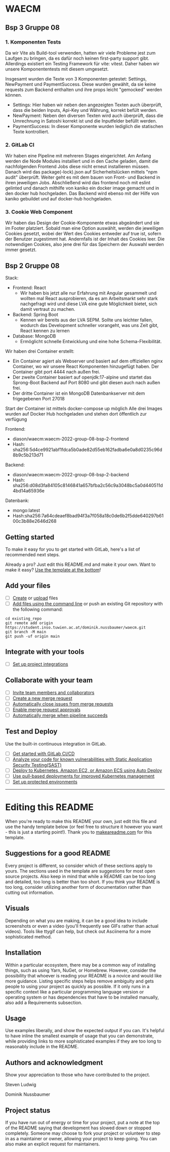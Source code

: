 # WAECM
## Bsp 3 Gruppe 08
### 1. Komponenten Tests

Da wir Vite als Build-tool verwenden, hatten wir viele Probleme jest zum Laufgen zu bringen, da es dafür noch keinen first-party support gibt. Allerdings existiert ein Testing Framework für vite: vitest. Daher haben wir unsere Komponententests mit diesem umgesetzt.

Insgesamt wurden die Texte von 3 Komponenten getestet: Settings, NewPayment und PaymentSuccess. Diese wurden gewählt, da sie keine requests zum Backend enthalten und ihre props leicht "gemocked" werden können.

- Settings: Hier haben wir neben den angezeigten Texten auch überprüft, dass die beiden Inputs, Api-Key und Währung, korrekt befült werden.
- NewPayment: Neben den diversen Texten wird auch überprüft, dass die Umrechnung in Satoshi korrekt ist und die Inputfelder befüllt werden.
- PaymentSuccess: In dieser Komponente wurden lediglich die statischen Texte kontrolliert.

### 2. GitLab CI
Wir haben eine Pipeline mit mehreren Stages eingerichtet. Am Anfang werden die Node Modules installiert und in den Cache geladen, damit die nachfolgenden Frontend Jobs diese nicht erneut installieren müssen. Danach wird das package(-lock).json auf Sicherheitslücken mittels "npm audit" überprüft. Weiter geht es mit dem bauen von Front- und Backend in ihren jeweiligen Jobs. Abschließend wird das frontend noch mit eslint gelinted und danach mithilfe von kaniko ein docker image gemacht und in den docker hub hochgeladen. Das Backend wird ebenso mit der Hilfe von kaniko gebuildet und auf docker-hub hochgeladen.

### 3. Cookie Web Component
Wir haben das Design der Cookie-Komponente etwas abgeändert und sie im Footer platziert. Sobald man eine Option auswählt, werden die jeweiligen Cookies gesetzt, wobei der Wert des Cookies entweder auf true ist, sofern der Benutzer zugestimmt hat. Andernfalls ist der Inhalt des Cookies leer. Die notwendigen Cookies, also jene drei für das Speichern der Auswahl werden immer gesetzt.


## Bsp 2 Gruppe 08

Stack: 

- Frontend: React
  - Wir haben bis jetzt alle nur Erfahrung mit Angular gesammelt und wollten mal React ausprobieren, da es am Arbeitsmarkt sehr stark nachgefragt wird und diese LVA eine gute Möglichkeit bietet, sich damit vertraut zu machen.
- Backend: Spring Boot
  - Kennen wir bereits aus der LVA SEPM. Sollte uns leichter fallen, wodurch das Development schneller vorangeht, was uns Zeit gibt, React kennen zu lernen
- Database: MongoDB
  - Ermöglicht schnelle Entwicklung und eine hohe Schema-Flexibilität.

Wir haben drei Container erstellt:

- Ein Container agiert als Webserver und basiert auf dem offiziellen nginx Container, wo wir unsere React Komponenten hinzugefügt haben. Der Container gibt port 4444 nach außen frei.
- Der zweite Container basiert auf openjdk:17-alpine und startet das Sprong-Boot Backend auf Port 8080 und gibt diesen auch nach außen frei.
- Der dritte Container ist ein MongoDB Datenbankserver mit dem frigegebenen Port 27018

Start der Container ist mittels docker-compose up möglich
Alle drei Images wurden auf Docker Hub hochgeladen und stehen dort öffentlich zur verfügung

Frontend:

- diason/waecm:waecm-2022-group-08-bsp-2-frontend
- Hash: sha256:5d4ce9921abf1fdca5b0ade82d55eb162fadba6e0a8d0235c96d8b9c5b213d71

Backend:

- diason/waecm:waecm-2022-group-08-bsp-2-backend
- Hash: sha256:d08d3fa84105c8146841a657bfba2c56c9a3048bc5a0d440511d4bd14a65936e

Datenbank:

- mongo:latest
- Hash:sha256:7a64cdeaef8bad94f3a7f058a18c0de6b2f5dde640297b6100c3b88e2646d268

## Getting started

To make it easy for you to get started with GitLab, here's a list of recommended next steps.

Already a pro? Just edit this README.md and make it your own. Want to make it easy? [Use the template at the bottom](#editing-this-readme)!

## Add your files

- [ ] [Create](https://docs.gitlab.com/ee/user/project/repository/web_editor.html#create-a-file) or [upload](https://docs.gitlab.com/ee/user/project/repository/web_editor.html#upload-a-file) files
- [ ] [Add files using the command line](https://docs.gitlab.com/ee/gitlab-basics/add-file.html#add-a-file-using-the-command-line) or push an existing Git repository with the following command:

```
cd existing_repo
git remote add origin https://student.inso.tuwien.ac.at/dominik.nussbaumer/waecm.git
git branch -M main
git push -uf origin main
```

## Integrate with your tools

- [ ] [Set up project integrations](https://student.inso.tuwien.ac.at/dominik.nussbaumer/waecm/-/settings/integrations)

## Collaborate with your team

- [ ] [Invite team members and collaborators](https://docs.gitlab.com/ee/user/project/members/)
- [ ] [Create a new merge request](https://docs.gitlab.com/ee/user/project/merge_requests/creating_merge_requests.html)
- [ ] [Automatically close issues from merge requests](https://docs.gitlab.com/ee/user/project/issues/managing_issues.html#closing-issues-automatically)
- [ ] [Enable merge request approvals](https://docs.gitlab.com/ee/user/project/merge_requests/approvals/)
- [ ] [Automatically merge when pipeline succeeds](https://docs.gitlab.com/ee/user/project/merge_requests/merge_when_pipeline_succeeds.html)

## Test and Deploy

Use the built-in continuous integration in GitLab.

- [ ] [Get started with GitLab CI/CD](https://docs.gitlab.com/ee/ci/quick_start/index.html)
- [ ] [Analyze your code for known vulnerabilities with Static Application Security Testing(SAST)](https://docs.gitlab.com/ee/user/application_security/sast/)
- [ ] [Deploy to Kubernetes, Amazon EC2, or Amazon ECS using Auto Deploy](https://docs.gitlab.com/ee/topics/autodevops/requirements.html)
- [ ] [Use pull-based deployments for improved Kubernetes management](https://docs.gitlab.com/ee/user/clusters/agent/)
- [ ] [Set up protected environments](https://docs.gitlab.com/ee/ci/environments/protected_environments.html)

***

# Editing this README

When you're ready to make this README your own, just edit this file and use the handy template below (or feel free to structure it however you want - this is just a starting point!).  Thank you to [makeareadme.com](https://www.makeareadme.com/) for this template.

## Suggestions for a good README

Every project is different, so consider which of these sections apply to yours. The sections used in the template are suggestions for most open source projects. Also keep in mind that while a README can be too long and detailed, too long is better than too short. If you think your README is too long, consider utilizing another form of documentation rather than cutting out information.

## Visuals

Depending on what you are making, it can be a good idea to include screenshots or even a video (you'll frequently see GIFs rather than actual videos). Tools like ttygif can help, but check out Asciinema for a more sophisticated method.

## Installation

Within a particular ecosystem, there may be a common way of installing things, such as using Yarn, NuGet, or Homebrew. However, consider the possibility that whoever is reading your README is a novice and would like more guidance. Listing specific steps helps remove ambiguity and gets people to using your project as quickly as possible. If it only runs in a specific context like a particular programming language version or operating system or has dependencies that have to be installed manually, also add a Requirements subsection.

## Usage

Use examples liberally, and show the expected output if you can. It's helpful to have inline the smallest example of usage that you can demonstrate, while providing links to more sophisticated examples if they are too long to reasonably include in the README.

## Authors and acknowledgment

Show your appreciation to those who have contributed to the project.

Steven Ludwig

Dominik Nussbaumer

## Project status

If you have run out of energy or time for your project, put a note at the top of the README saying that development has slowed down or stopped completely. Someone may choose to fork your project or volunteer to step in as a maintainer or owner, allowing your project to keep going. You can also make an explicit request for maintainers.
